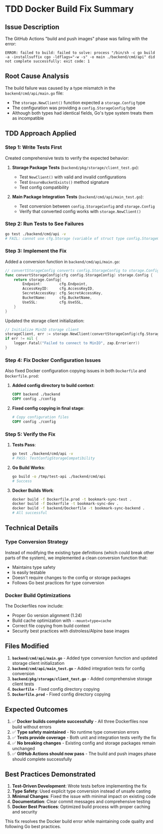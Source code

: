 # TDD Docker Build Fix Summary

## Issue Description
The GitHub Actions "build and push images" phase was failing with the error:
```
ERROR: failed to build: failed to solve: process "/bin/sh -c go build -a -installsuffix cgo -ldflags="-w -s" -o main ./backend/cmd/api" did not complete successfully: exit code: 1
```

## Root Cause Analysis
The build failure was caused by a type mismatch in the `backend/cmd/api/main.go` file:
- The `storage.NewClient()` function expected a `storage.Config` type
- The configuration was providing a `config.StorageConfig` type
- Although both types had identical fields, Go's type system treats them as incompatible

## TDD Approach Applied

### Step 1: Write Tests First
Created comprehensive tests to verify the expected behavior:

1. **Storage Package Tests** (`backend/pkg/storage/client_test.go`):
   - Test `NewClient()` with valid and invalid configurations
   - Test `EnsureBucketExists()` method signature
   - Test config compatibility

2. **Main Package Integration Tests** (`backend/cmd/api/main_test.go`):
   - Test conversion between `config.StorageConfig` and `storage.Config`
   - Verify that converted config works with `storage.NewClient()`

### Step 2: Run Tests to See Failures
```bash
go test ./backend/cmd/api -v
# FAIL: cannot use cfg.Storage (variable of struct type config.StorageConfig) as storage.Config value
```

### Step 3: Implement the Fix
Added a conversion function in `backend/cmd/api/main.go`:

```go
// convertStorageConfig converts config.StorageConfig to storage.Config
func convertStorageConfig(cfg config.StorageConfig) storage.Config {
	return storage.Config{
		Endpoint:        cfg.Endpoint,
		AccessKeyID:     cfg.AccessKeyID,
		SecretAccessKey: cfg.SecretAccessKey,
		BucketName:      cfg.BucketName,
		UseSSL:          cfg.UseSSL,
	}
}
```

Updated the storage client initialization:
```go
// Initialize MinIO storage client
storageClient, err := storage.NewClient(convertStorageConfig(cfg.Storage))
if err != nil {
    logger.Fatal("Failed to connect to MinIO", zap.Error(err))
}
```

### Step 4: Fix Docker Configuration Issues
Also fixed Docker configuration copying issues in both `Dockerfile` and `Dockerfile.prod`:

1. **Added config directory to build context**:
   ```dockerfile
   COPY backend ./backend
   COPY config ./config
   ```

2. **Fixed config copying in final stage**:
   ```dockerfile
   # Copy configuration files
   COPY config ./config
   ```

### Step 5: Verify the Fix
1. **Tests Pass**:
   ```bash
   go test ./backend/cmd/api -v
   # PASS: TestConfigStorageCompatibility
   ```

2. **Go Build Works**:
   ```bash
   go build -o /tmp/test-api ./backend/cmd/api
   # Success
   ```

3. **Docker Builds Work**:
   ```bash
   docker build -f Dockerfile.prod -t bookmark-sync-test .
   docker build -f Dockerfile -t bookmark-sync-dev .
   docker build -f backend/Dockerfile -t bookmark-sync-backend .
   # All successful
   ```

## Technical Details

### Type Conversion Strategy
Instead of modifying the existing type definitions (which could break other parts of the system), we implemented a clean conversion function that:
- Maintains type safety
- Is easily testable
- Doesn't require changes to the config or storage packages
- Follows Go best practices for type conversion

### Docker Build Optimizations
The Dockerfiles now include:
- Proper Go version alignment (1.24)
- Build cache optimization with `--mount=type=cache`
- Correct file copying from build context
- Security best practices with distroless/Alpine base images

## Files Modified

1. **`backend/cmd/api/main.go`** - Added type conversion function and updated storage client initialization
2. **`backend/cmd/api/main_test.go`** - Added integration tests for config conversion
3. **`backend/pkg/storage/client_test.go`** - Added comprehensive storage client tests
4. **`Dockerfile`** - Fixed config directory copying
5. **`Dockerfile.prod`** - Fixed config directory copying

## Expected Outcomes

1. ✅ **Docker builds complete successfully** - All three Dockerfiles now build without errors
2. ✅ **Type safety maintained** - No runtime type conversion errors
3. ✅ **Tests provide coverage** - Both unit and integration tests verify the fix
4. ✅ **No breaking changes** - Existing config and storage packages remain unchanged
5. ✅ **GitHub Actions should now pass** - The build and push images phase should complete successfully

## Best Practices Demonstrated

1. **Test-Driven Development**: Wrote tests before implementing the fix
2. **Type Safety**: Used explicit type conversion instead of unsafe casting
3. **Minimal Changes**: Fixed the issue with minimal impact on existing code
4. **Documentation**: Clear commit messages and comprehensive testing
5. **Docker Best Practices**: Optimized build process with proper caching and security

This fix resolves the Docker build error while maintaining code quality and following Go best practices.